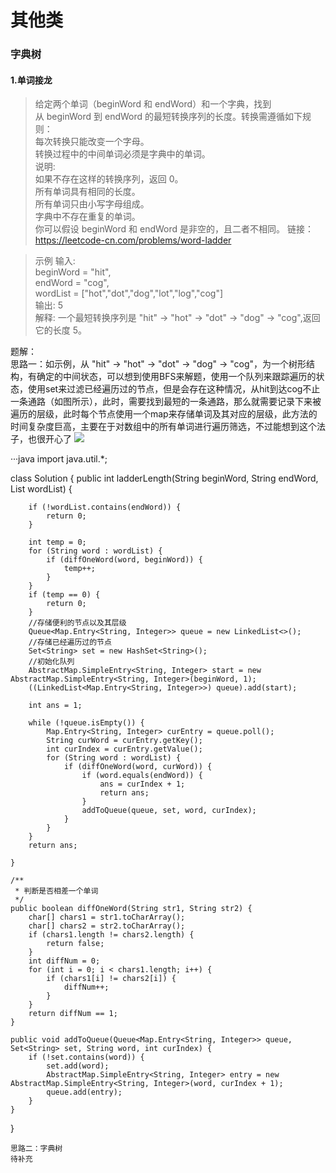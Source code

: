 # 其他类

### 字典树
#### 1.单词接龙
>给定两个单词（beginWord 和 endWord）和一个字典，找到从 beginWord 到 endWord 的最短转换序列的长度。转换需遵循如下规则：  
每次转换只能改变一个字母。  
转换过程中的中间单词必须是字典中的单词。  
说明:  
如果不存在这样的转换序列，返回 0。  
所有单词具有相同的长度。  
所有单词只由小写字母组成。  
字典中不存在重复的单词。  
你可以假设 beginWord 和 endWord 是非空的，且二者不相同。 
链接：https://leetcode-cn.com/problems/word-ladder

>示例
输入:  
beginWord = "hit",  
endWord = "cog",  
wordList = ["hot","dot","dog","lot","log","cog"]  
输出: 5  
解释: 一个最短转换序列是 "hit" -> "hot" -> "dot" -> "dog" -> "cog",返回它的长度 5。

题解：  
思路一：如示例，从 "hit" -> "hot" -> "dot" -> "dog" -> "cog"，为一个树形结构，有确定的中间状态，可以想到使用BFS来解题，使用一个队列来跟踪遍历的状态，使用set来过滤已经遍历过的节点，但是会存在这种情况，从hit到达cog不止一条通路（如图所示），此时，需要找到最短的一条通路，那么就需要记录下来被遍历的层级，此时每个节点使用一个map来存储单词及其对应的层级，此方法的时间复杂度巨高，主要在于对数组中的所有单词进行遍历筛选，不过能想到这个法子，也很开心了
![](/Users/mac/Documents/MarkDown/asserts/单词接龙.png)  

···java 
import java.util.*;

class Solution {
    public int ladderLength(String beginWord, String endWord, List<String> wordList) {

        if (!wordList.contains(endWord)) {
            return 0;
        }

        int temp = 0;
        for (String word : wordList) {
            if (diffOneWord(word, beginWord)) {
                temp++;
            }
        }
        if (temp == 0) {
            return 0;
        }
        //存储便利的节点以及其层级
        Queue<Map.Entry<String, Integer>> queue = new LinkedList<>();
        //存储已经遍历过的节点
        Set<String> set = new HashSet<String>();
        //初始化队列
        AbstractMap.SimpleEntry<String, Integer> start = new AbstractMap.SimpleEntry<String, Integer>(beginWord, 1);
        ((LinkedList<Map.Entry<String, Integer>>) queue).add(start);

        int ans = 1;

        while (!queue.isEmpty()) {
            Map.Entry<String, Integer> curEntry = queue.poll();
            String curWord = curEntry.getKey();
            int curIndex = curEntry.getValue();
            for (String word : wordList) {
                if (diffOneWord(word, curWord)) {
                    if (word.equals(endWord)) {
                        ans = curIndex + 1;
                        return ans;
                    }
                    addToQueue(queue, set, word, curIndex);
                }
            }
        }
        return ans;

    }

    /**
     * 判断是否相差一个单词
     */
    public boolean diffOneWord(String str1, String str2) {
        char[] chars1 = str1.toCharArray();
        char[] chars2 = str2.toCharArray();
        if (chars1.length != chars2.length) {
            return false;
        }
        int diffNum = 0;
        for (int i = 0; i < chars1.length; i++) {
            if (chars1[i] != chars2[i]) {
                diffNum++;
            }
        }
        return diffNum == 1;
    }

    public void addToQueue(Queue<Map.Entry<String, Integer>> queue, Set<String> set, String word, int curIndex) {
        if (!set.contains(word)) {
            set.add(word);
            AbstractMap.SimpleEntry<String, Integer> entry = new AbstractMap.SimpleEntry<String, Integer>(word, curIndex + 1);
            queue.add(entry);
        }
    }


}
```
思路二：字典树
待补充